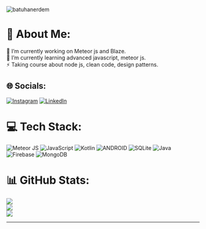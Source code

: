<p align="left"> <img src="https://komarev.com/ghpvc/?username=batuhanerdem&label=Profile%20views&color=0e75b6&style=flat" alt="batuhanerdem" /> </p>

# 💫 About Me:
🔭 I’m currently working on Meteor js and Blaze.<br>🌱 I’m currently learning advanced javascript, meteor js.<br>⚡ Taking course about node js, clean code, design patterns.


## 🌐 Socials:
[![Instagram](https://img.shields.io/badge/Instagram-%23E4405F.svg?logo=Instagram&logoColor=white)](https://instagram.com/batuhannerdem_) [![LinkedIn](https://img.shields.io/badge/LinkedIn-%230077B5.svg?logo=linkedin&logoColor=white)](https://linkedin.com/in/https://www.linkedin.com/in/batuhan-erdem/) 

# 💻 Tech Stack:
![Meteor JS](https://img.shields.io/badge/meteorjs-%23d74c4c.svg?style=for-the-badge&logo=meteor&logoColor=white) ![JavaScript](https://img.shields.io/badge/javascript-%23323330.svg?style=for-the-badge&logo=javascript&logoColor=%23F7DF1E) ![Kotlin](https://img.shields.io/badge/kotlin-%230095D5.svg?style=for-the-badge&logo=kotlin&logoColor=white) ![ANDROID](https://img.shields.io/badge/android-%2320232a.svg?style=for-the-badge&logo=android&logoColor=%a4c639) ![SQLite](https://img.shields.io/badge/sqlite-%2307405e.svg?style=for-the-badge&logo=sqlite&logoColor=white) ![Java](https://img.shields.io/badge/java-%23ED8B00.svg?style=for-the-badge&logo=java&logoColor=white) ![Firebase](https://img.shields.io/badge/firebase-%23039BE5.svg?style=for-the-badge&logo=firebase) ![MongoDB](https://img.shields.io/badge/MongoDB-%234ea94b.svg?style=for-the-badge&logo=mongodb&logoColor=white)
# 📊 GitHub Stats:
![](https://github-readme-stats.vercel.app/api?username=batuhanerdem&theme=omni&hide_border=false&include_all_commits=true&count_private=false)<br/>
![](https://github-readme-streak-stats.herokuapp.com/?user=batuhanerdem&theme=omni&hide_border=false)<br/>
![](https://github-readme-stats.vercel.app/api/top-langs/?username=batuhanerdem&theme=omni&hide_border=false&include_all_commits=true&count_private=false&layout=compact)

---
